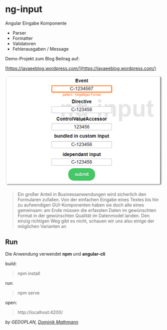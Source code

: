 # ng-input

Angular Eingabe Komponente
- Parser
- Formatter
- Validatoren
- Fehlerausgaben / Message
  
Demo-Projekt zum Blog Beitrag auf:

[https://javaeeblog.wordpress.com/](https://javaeeblog.wordpress.com/)

![Demo](/src/assets/demo.png)

> Ein großer Anteil in Businessanwendungen wird sicherlich den Formularen zufallen. Von der einfachen Eingabe eines Textes bis hin zu aufwendigen GUI-Komponenten haben sie doch alle eines gemeinsam: am Ende müssen die erfassten Daten im gewünschten Format in der gewünschten Qualität im Datenmodel landen. Den einzig richtigen Weg gibt es nicht, schauen wir uns also einige der möglichen Varianten an
> 
## Run

Die Anwendung verwendet **npm** und **angular-cli**

build:

> npm install

run:

> npm serve

open:

> http://localhost:4200/

_by GEDOPLAN, [Dominik Mathmann](https://github.com/dominikmathmann)_
